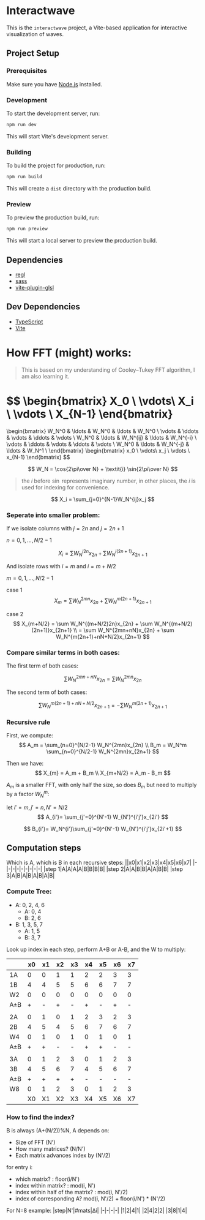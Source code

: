 # Interactwave

This is the `interactwave` project, a Vite-based application for interactive visualization of waves.

## Project Setup

### Prerequisites

Make sure you have [Node.js](https://nodejs.org/) installed.


### Development

To start the development server, run:
```sh
npm run dev
```
This will start Vite's development server.

### Building

To build the project for production, run:
```sh
npm run build
```
This will create a `dist` directory with the production build.

### Preview

To preview the production build, run:
```sh
npm run preview
```
This will start a local server to preview the production build.

## Dependencies

- [regl](https://github.com/regl-project/regl)
- [sass](https://sass-lang.com/)
- [vite-plugin-glsl](https://github.com/UstymUkhman/vite-plugin-glsl)

## Dev Dependencies

- [TypeScript](https://www.typescriptlang.org/)
- [Vite](https://vitejs.dev/)

# How FFT (might) works:

> This is based on my understanding of Cooley–Tukey FFT algorithm, I am also learning it.

$$
\begin{bmatrix}
X_0 \\ \vdots\\ X_i \\ \vdots \\ X_{N-1}
\end{bmatrix}
=
\begin{bmatrix}
W_N^0 & \ldots & W_N^0 & \ldots & W_N^0 \\
\vdots & \ddots & \vdots & \ddots & \vdots \\
W_N^0 & \ldots & W_N^{ij} & \ldots & W_N^{-i} \\
\vdots & \ddots & \vdots & \ddots & \vdots \\
W_N^0 & \ldots & W_N^{-j} & \ldots & W_N^1 \\
\end{bmatrix}
\begin{bmatrix}
x_0 \\ \vdots\\ x_j \\ \vdots \\ x_{N-1}
\end{bmatrix}
$$

$$
W_N = \cos{2\pi\over N} + \textit{i} \sin{2\pi\over N}
$$

> the $\textit{i}$ before $\sin$ represents imaginary number, in other places, the $i$ is used for indexing for convenience.


$$
X_i = \sum_{j=0}^{N-1}W_N^{ij}x_j
$$

### Seperate into smaller problem:
If we isolate columns with $j=2n$ and $j=2n+1$

$n=0, 1, \ldots, N/2-1$

$$
X_i = \sum W_N^{i2n}x_{2n} + \sum W_N^{i(2n+1)}x_{2n+1}
$$

And isolate rows with $i=m$ and $i=m+N/2$

$m=0, 1, \ldots, N/2-1$

case 1
$$
X_m = \sum W_N^{2mn}x_{2n} + \sum W_N^{m(2n+1)}x_{2n+1}
$$

 case 2
$$
X_{m+N/2} = \sum W_N^{(m+N/2)2n}x_{2n} + \sum W_N^{(m+N/2)(2n+1)}x_{2n+1}
\\
= \sum W_N^{2mn+nN}x_{2n} + \sum W_N^{m(2n+1)+nN+N/2}x_{2n+1}
$$

### Compare similar terms in both cases:

The first term of both cases:

$$
\sum W_N^{2mn+nN}x_{2n} = \sum W_N^{2mn}x_{2n}
$$

The second term of both cases:

$$
\sum W_N^{m(2n+1)+nN+N/2}x_{2n+1} = - \sum W_N^{m(2n+1)}x_{2n+1}
$$

### Recursive rule

First, we compute:
$$
A_m = \sum_{n=0}^{N/2-1} W_N^{2mn}x_{2n}
\\
B_m = W_N^m \sum_{n=0}^{N/2-1} W_N^{2mn}x_{2n+1}
$$

Then we have:
$$
X_{m} = A_m + B_m
\\
X_{m+N/2} = A_m - B_m
$$

$A_m$ is a smaller FFT, with only half the size, so does $B_m$ but need to multiply by a factor $W_{N}^m$:

let $i'=m,j'=n, N'=N/2$
$$
A_{i'}= \sum_{j'=0}^{N'-1} W_{N'}^{i'j'}x_{2i'}
$$


$$
B_{i'}= W_N^{i'}\sum_{j'=0}^{N'-1} W_{N'}^{i'j'}x_{2i'+1}
$$


## Computation steps

Which is A, which is B in each recursive steps:
||x0|x1|x2|x3|x4|x5|x6|x7|
|-|-|-|-|-|-|-|-|-|
|step 1|A|A|A|A|B|B|B|B|
|step 2|A|A|B|B|A|A|B|B|
|step 3|A|B|A|B|A|B|A|B|

### Compute Tree:
- A: 0, 2, 4, 6
  - A: 0, 4
  - B: 2, 6
- B: 1, 3, 5, 7
  - A: 1, 5
  - B: 3, 7

Look up index in each step, perform A+B or A-B, and the W to multiply:

||x0|x1|x2|x3|x4|x5|x6|x7|
|-|-|-|-|-|-|-|-|-|
|1A|0|0|1|1|2|2|3|3|
|1B|4|4|5|5|6|6|7|7|
|W2|0|0|0|0|0|0|0|0|
|A±B|+|-|+|-|+|-|+|-|
||
|2A|0|1|0|1|2|3|2|3|
|2B|4|5|4|5|6|7|6|7|
|W4|0|1|0|1|0|1|0|1|
|A±B|+|+|-|-|+|+|-|-|
||
|3A|0|1|2|3|0|1|2|3|
|3B|4|5|6|7|4|5|6|7|
|A±B|+|+|+|+|-|-|-|-|
|W8|0|1|2|3|0|1|2|3|
||X0|X1|X2|X3|X4|X5|X6|X7|

### How to find the index?
B is always (A+(N/2))%N, 
A depends on: 
- Size of FFT (N')
- How many matrices? (N/N')
- Each matrix advances index by (N'/2)

for entry i:
- which matrix? : floor(i/N')
- index within matrix? : mod(i, N')
- index within half of the matrix? : mod(i, N'/2)
- index of corresponding A? mod(i, N'/2) + floor(i/N') * (N'/2)

For N=8 example:
|step|N'|#mats|Δi|
|-|-|-|-|
|1|2|4|1|
|2|4|2|2|
|3|8|1|4|